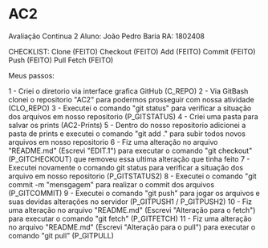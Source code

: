 # AC2
Avaliação Continua 2 
Aluno: João Pedro Baria
RA: 1802408

CHECKLIST:
Clone (FEITO)
Checkout (FEITO)
Add (FEITO)
Commit (FEITO)
Push (FEITO) 
Pull
Fetch (FEITO) 


Meus passos:

1 - Criei o diretorio via interface grafica GitHub (C_REPO)
2 - Via GitBash clonei o repositorio "AC2" para podermos prosseguir com nossa atividade (CLO_REPO)
3 - Executei o comando "git status" para verificar a situação dos arquivos em nosso repositorio (P_GITSTATUS)
4 - Criei uma pasta para salvar os prints (AC2-Prints)
5 - Dentro do nosso repositorio adicionei a pasta de prints e executei o comando "git add ." para subir todos novos arquivos em nosso repositorio
6 - Fiz uma alteração no arquivo "README.md" (Escrevi "EDIT.1") para executar o comando "git checkout" (P_GITCHECKOUT) que removeu essa ultima alteração que tinha feito
7 - Executei novamente o comando git status para verificar a situação dos arquivo em nosso repositorio (P_GITSTATUS2) 
8 - Executei o comando "git commit -m "mensgagem" para realizar o commit dos arquivos (P_GITCOMMIT)
9 - Executei o comando "git push" para jogar os arquivos e suas devidas alterações no servidor (P_GITPUSH1 / P_GITPUSH2) 
10 - Fiz uma alteração no arquivo "README.md" (Escrevi "Alteração para o fetch") para executar o comando "git fetch" (P_GITFETCH)
11 - Fiz uma alteração no arquivo "README.md" (Escrevi "Alteração para o pull") para executar o comando "git pull" (P_GITPULL)

